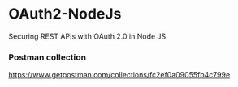 # OAuth2-NodeJs
Securing REST APIs with OAuth 2.0 in Node JS

### Postman collection 
https://www.getpostman.com/collections/fc2ef0a09055fb4c799e
